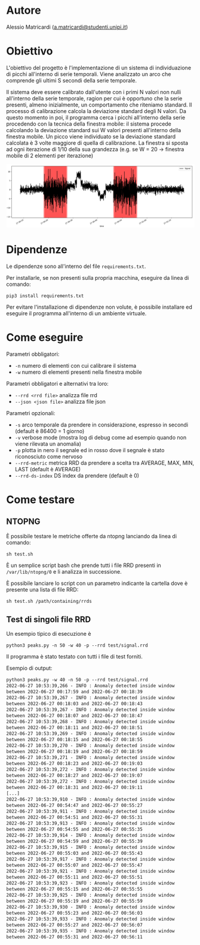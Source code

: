 # Autore

Alessio Matricardi (a.matricardi@studenti.unipi.it)

# Obiettivo

L'obiettivo del progetto è l'implementazione di un sistema di individuazione di picchi all'interno di serie temporali.
Viene analizzato un arco che comprende gli ultimi S secondi della serie temporale.

Il sistema deve essere calibrato dall'utente con i primi N valori non nulli all'interno della serie temporale, ragion per cui è opportuno che la serie presenti, almeno inizialmente, un comportamento che riteniamo standard. Il processo di calibrazione calcola la deviazione standard degli N valori.
Da questo momento in poi, il programma cerca i picchi all'interno della serie procedendo con la tecnica della finestra mobile: il sistema procede calcolando la deviazione standard sui W valori presenti all'interno della finestra mobile.
Un picco viene individuato se la deviazione standard calcolata è 3 volte maggiore di quella di calibrazione.
La finestra si sposta ad ogni iterazione di 1/10 della sua grandezza (e.g. se W = 20 -> finestra mobile di 2 elementi per iterazione)

![plot](./graph.png)

# Dipendenze

Le dipendenze sono all'interno del file `requirements.txt`.

Per installarle, se non presenti sulla propria macchina, eseguire da linea di comando:
```
pip3 install requirements.txt
```
Per evitare l'installazione di dipendenze non volute, è possibile installare ed eseguire il programma all'interno di un ambiente virtuale.

# Come eseguire

Parametri obbligatori:

- `-n` numero di elementi con cui calibrare il sistema
- `-w` numero di elementi presenti nella finestra mobile

Parametri obbligatori e alternativi tra loro:
- `--rrd <rrd file>` analizza file rrd
- `--json <json file>` analizza file json

Parametri opzionali:

- `-s` arco temporale da prendere in considerazione, espresso in secondi (default è 86400 = 1 giorno)
- `-v` verbose mode (mostra log di debug come ad esempio quando non viene rilevata un anomalia)
- `-p` plotta in nero il segnale ed in rosso dove il segnale è stato riconosciuto come nervoso
- `--rrd-metric` metrica RRD da prendere a scelta tra AVERAGE, MAX, MIN, LAST (default è AVERAGE)
- `--rrd-ds-index` DS index da prendere (default è 0)

# Come testare

## NTOPNG

È possibile testare le metriche offerte da ntopng lanciando da linea di comando:
```
sh test.sh
```
È un semplice script bash che prende tutti i file RRD presenti in `/var/lib/ntopng/0` e li analizza in successione.

È possibile lanciare lo script con un parametro indicante la cartella dove è presente una lista di file RRD:
```
sh test.sh /path/containing/rrds
```

## Test di singoli file RRD

Un esempio tipico di esecuzione è
```
python3 peaks.py -n 50 -w 40 -p --rrd test/signal.rrd
```

Il programma è stato testato con tutti i file di test forniti.

Esempio di output:

```
python3 peaks.py -w 40 -n 50 -p --rrd test/signal.rrd
2022-06-27 10:53:39,266 - INFO : Anomaly detected inside window between 2022-06-27 00:17:59 and 2022-06-27 00:18:39
2022-06-27 10:53:39,267 - INFO : Anomaly detected inside window between 2022-06-27 00:18:03 and 2022-06-27 00:18:43
2022-06-27 10:53:39,267 - INFO : Anomaly detected inside window between 2022-06-27 00:18:07 and 2022-06-27 00:18:47
2022-06-27 10:53:39,268 - INFO : Anomaly detected inside window between 2022-06-27 00:18:11 and 2022-06-27 00:18:51
2022-06-27 10:53:39,269 - INFO : Anomaly detected inside window between 2022-06-27 00:18:15 and 2022-06-27 00:18:55
2022-06-27 10:53:39,270 - INFO : Anomaly detected inside window between 2022-06-27 00:18:19 and 2022-06-27 00:18:59
2022-06-27 10:53:39,271 - INFO : Anomaly detected inside window between 2022-06-27 00:18:23 and 2022-06-27 00:19:03
2022-06-27 10:53:39,272 - INFO : Anomaly detected inside window between 2022-06-27 00:18:27 and 2022-06-27 00:19:07
2022-06-27 10:53:39,272 - INFO : Anomaly detected inside window between 2022-06-27 00:18:31 and 2022-06-27 00:19:11
[...]
2022-06-27 10:53:39,910 - INFO : Anomaly detected inside window between 2022-06-27 00:54:47 and 2022-06-27 00:55:27
2022-06-27 10:53:39,911 - INFO : Anomaly detected inside window between 2022-06-27 00:54:51 and 2022-06-27 00:55:31
2022-06-27 10:53:39,913 - INFO : Anomaly detected inside window between 2022-06-27 00:54:55 and 2022-06-27 00:55:35
2022-06-27 10:53:39,914 - INFO : Anomaly detected inside window between 2022-06-27 00:54:59 and 2022-06-27 00:55:39
2022-06-27 10:53:39,915 - INFO : Anomaly detected inside window between 2022-06-27 00:55:03 and 2022-06-27 00:55:43
2022-06-27 10:53:39,917 - INFO : Anomaly detected inside window between 2022-06-27 00:55:07 and 2022-06-27 00:55:47
2022-06-27 10:53:39,921 - INFO : Anomaly detected inside window between 2022-06-27 00:55:11 and 2022-06-27 00:55:51
2022-06-27 10:53:39,923 - INFO : Anomaly detected inside window between 2022-06-27 00:55:15 and 2022-06-27 00:55:55
2022-06-27 10:53:39,925 - INFO : Anomaly detected inside window between 2022-06-27 00:55:19 and 2022-06-27 00:55:59
2022-06-27 10:53:39,930 - INFO : Anomaly detected inside window between 2022-06-27 00:55:23 and 2022-06-27 00:56:03
2022-06-27 10:53:39,933 - INFO : Anomaly detected inside window between 2022-06-27 00:55:27 and 2022-06-27 00:56:07
2022-06-27 10:53:39,935 - INFO : Anomaly detected inside window between 2022-06-27 00:55:31 and 2022-06-27 00:56:11
```
